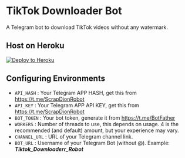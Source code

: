 # TikTok Downloader Bot
A Telegram bot to download TikTok videos without any watermark.



## Host on Heroku

<p><a href="https://heroku.com/deploy?template=https://github.com/Xayzo/TikTok-Downloader-Bot"><img src="https://www.herokucdn.com/deploy/button.svg" alt="Deploy to Heroku"/></a></p>



## Configuring Environments
- `API_HASH` : Your Telegram APP HASH, get this from https://t.me/ScrapDionRobot
- `API_KEY` : Your Telegram APP API KEY, get this from https://t.me/ScrapDionRobot
- `BOT_TOKEN` : Your bot token, generate it from https://t.me/BotFather
- `WORKERS` : Number of threads to use, this depends on usage. 4 is the recommended (and default) amount, but your experience may vary.
- `CHANNEL_URL` : URL of your Telegram channel link.
- `BOT_URL` : Username of your Telegram Bot (without @). Example: **_Tiktok_Downloaderr_Robot_**




